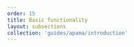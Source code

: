 ```yaml
---
order: 15
title: Basic functionality
layout: subsections
collection: 'guides/apama/introduction'
---
```


